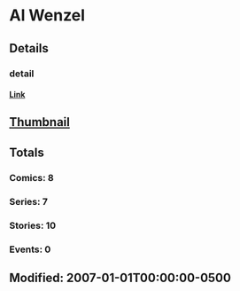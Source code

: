 # Al  Wenzel 
## Details
### detail
#### [Link](http://marvel.com/comics/creators/2854/al_wenzel?utm_campaign=apiRef&utm_source=225578a89fc76f3d20fbffda5d17a88d)
## [Thumbnail](http://i.annihil.us/u/prod/marvel/i/mg/b/40/image_not_available.jpg)
## Totals
### Comics: 8
### Series: 7
### Stories: 10
### Events: 0
## Modified: 2007-01-01T00:00:00-0500